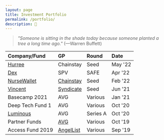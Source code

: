 ```yaml
---
layout: page
title: Investment Portfolio
permalink: /portfolio/
description: 💸
---
```

> *"Someone is sitting in the shade today because someone planted a tree a long time ago."* (—Warren Buffett)

| Company/Fund | GP | Round | Date |
| :---    | :---  | :---  | :---  |
| <a href="https://www.hurree.co/" target="_blank">Hurree</a> | Chainstay | Seed | May '22 |
| <a href="https://getdex.com/" target="_blank">Dex</a> | SPV | SAFE | Apr '22 |
| <a href="https://www.nursewallet.co/" target="_blank">NurseWallet</a> | <a href="https://www.chainstaycapital.com/" target="_blank">Chainstay</a> | Seed | Feb '22 |
| <a href="https://twitter.com/DiscoverVincent" target="_blank">Vincent</a> | <a href="https://thesyndicate.com/" target="_blank">Syndicate</a> | Seed | Jun '21 |
| Basecamp 2021 | AVG | Various | Jan '21 |
| Deep Tech Fund 1 | AVG | Various | Oct '20 |
| <a href="https://twitter.com/LuminousAI" target="_blank">Luminous</a> | AVG | Series A | Oct '20 |
| Partner Funds | <a href="https://www.av.vc/" target="_blank">AVG</a> | Various | Oct '19 |
| Access Fund 2019 | <a href="https://www.angellist.com/" target="_blank">AngelList</a> | Various | Sep '19 |